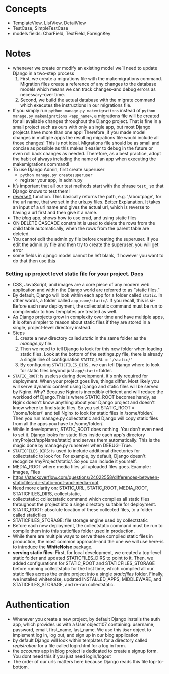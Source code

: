 # Concepts
- TemplateView, ListView, DetailView
- TestCase, SimpleTestCase
- models fields: CharField, TextField, ForeignKey


# Notes
- whenever we create or modify an existing model we’ll need to update Django in a two-step process
	1. First, we create a migrations file with the makemigrations command. Migration files create a reference of any changes to the database models which means we can track changes–and debug errors as necessary–over time.
	2. Second, we build the actual database with the migrate command which executes the instructions in our migrations file.
- If you simply run `python manage.py makemigrations` instead of `python manage.py makemigrations <app_name>`, a migrations file will be created for all available changes throughout the Django project. That is fine in a small project such as ours with only a single app, but most Django projects have more than one app! Therefore ,if you made model changes in multiple apps the resulting migrations file would include all those changes! This is not ideal. Migrations file should be as small and concise as possible as this makes it easier to debug in the future or even roll back changes as needed. Therefore, as a best practice, adopt the habit of always including the name of an app when executing the makemigrations command!
- To use Django Admin, first create superuser
	- `python manage.py createsuperuser`
	- register your app, in admin.py
- It’s important that all our test methods start with the phrase `test_` so that Django knows to test them! 
- [reverse()](https://docs.djangoproject.com/en/4.0/ref/urlresolvers/#reverse) function. This basically returns the path, e.g. '/aboutpage', for the url name, that we set in the urls.py files. [Better Explanation](https://stackoverflow.com/questions/11241668/what-is-reverse). It takes an input of a url name and gives the actual url, which is reverse to having a url first and then give it a name.
- The *blog* app, shows how to use crud, and using static files
- ON DELETE CASCADE constraint is used to delete the rows from the child table automatically, when the rows from the parent table are deleted.
- You cannot edit the admin.py file before creating the superuser. If you edit the admin.py file and then try to create the superuser, you will get error
- some fields in django model cannot be left blank, if however you want to do that then use [this](https://docs.djangoproject.com/en/3.2/ref/models/fields/#field-options)

### Setting up project level static file for your project. [Docs](https://docs.djangoproject.com/en/3.2/ref/settings/#static-files)
- CSS, JavaScript, and images are a core piece of any modern web application and within the Django world are referred to as “static files.”
- By default, Django will look within each app for a folder called `static`. In other words, a folder called `app_name/static/`. If you recall, this is si- Before each new deployment, the collectstatic command must be run to compilemilar to how templates are treated as well.
- As Django projects grow in complexity over time and have multiple apps, it is often simpler to reason about static files if they are stored in a single, project-level directory instead. 
- Steps
	1. create a new directory called *static* in the same folder as the *manage.py* file.
	2. Then we need to tell Django to look for this new folder when loading static files. Look at the bottom of the settings.py file, there is already a single line of configuration `STATIC_URL = '/static/'`
	3. By configuring `STATICFILES_DIRS` , we can tell Django where to look for static files beyond just `app/static` folder.
- `STATIC_ROOT`: is useless during development, it's only required for deployment. When your project goes live, things differ. Most likely you will serve dynamic content using Django and static files will be served by Nginx. Why? Because Nginx is incredibly efficient and will reduce the workload off Django.This is where STATIC_ROOT becomes handy, as Nginx doesn't know anything about your Django project and doesn't know where to find static files. So you set STATIC_ROOT = '/some/folder/' and tell Nginx to look for static files in /some/folder/. Then you run manage.py collectstatic and Django will copy static files from all the apps you have to /some/folder/.
- While in development, STATIC_ROOT does nothing. You don't even need to set it. Django looks for static files inside each app's directory (myProject/appName/static) and serves them automatically. This is the magic done by manage.py runserver when DEBUG=True.
- `STATICFILES_DIRS`: is used to include additional directories for collectstatic to look for. For example, by default, Django doesn't recognize /myProject/static/. So you can include it yourself.
- MEDIA_ROOT where media files ,all uploaded files goes. Example : Images, Files
- https://stackoverflow.com/questions/24022558/differences-between-staticfiles-dir-static-root-and-media-root
- Need more clarity on: STATIC_URL, STATIC_ROOT, MEDIA_ROOT, STATICFILES_DIRS, collectstatic, 
- collectstatic: collectstatic command which compiles all static files throughout the project into a singe directory suitable for deployment. 
- STATIC_ROOT: absolute location of these collected files, to a folder called staticfiles
- STATICFILES_STORAGE: file storage engine used by collectstatic
- Before each new deployment, the collectstatic command must be run to compile them into this staticfiles folder used in production.
- While there are multiple ways to serve these compiled static files in production, the most common approach–and the one we will use here–is to introduce the **WhiteNoise** package.
- **serving static files**: First, for local development, we created a top-level static folder and updated STATICFILES_DIRS to point to it. Then, we added configurations for STATIC_ROOT and STATICFILES_STORAGE before running collectstatic for the first time, which compiled all our static files across the entire project into a single *staticfiles* folder. Finally, we installed whitenoise, updated INSTALLED_APPS, MIDDLEWARE, and STATICFILES_STORAGE, and re-ran collectstatic.

# Authentication
- Whenever you create a new project, by default Django installs the auth app, which provides us with a User object107 containing: username, password, email, first_name, last_name. We use this `User` object to implement log in, log out, and sign up in our blog application
- by default Django will look within templates for a directory called *registration* for a file called login.html for a log in form.
- the *accounts* app in blog project is dedicated to create a signup form. You dont need this if you just need login/logout
- The order of our urls matters here because Django reads this file top-to-bottom. 
